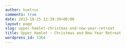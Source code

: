 ```yaml
---
author: huetruc
comments: true
date: 2013-10-25 13:39:39+00:00
layout: page
slug: upper-hamlet-christmas-and-new-year-retreat
title: Upper Hamlet - Christmas and New Year Retreat
wordpress_id: 3364
---
```




